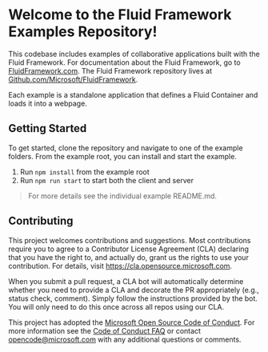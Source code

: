 # Welcome to the Fluid Framework Examples Repository!

This codebase includes examples of collaborative applications built with the Fluid Framework. For documentation about the Fluid Framework, go to [FluidFramework.com](https://fluidframework.com/). The Fluid Framework repository lives at [Github.com/Microsoft/FluidFramework](https://github.com/microsoft/fluidframework).

Each example is a standalone application that defines a Fluid Container and loads it into a webpage.

## Getting Started

To get started, clone the repository and navigate to one of the example folders. From the example root, you can install and start the example.

1. Run `npm install` from the example root
2. Run `npm run start` to start both the client and server

> For more details see the individual example README.md.

## Contributing

This project welcomes contributions and suggestions. Most contributions require you to agree to a
Contributor License Agreement (CLA) declaring that you have the right to, and actually do, grant us
the rights to use your contribution. For details, visit https://cla.opensource.microsoft.com.

When you submit a pull request, a CLA bot will automatically determine whether you need to provide
a CLA and decorate the PR appropriately (e.g., status check, comment). Simply follow the instructions
provided by the bot. You will only need to do this once across all repos using our CLA.

This project has adopted the [Microsoft Open Source Code of Conduct](https://opensource.microsoft.com/codeofconduct/).
For more information see the [Code of Conduct FAQ](https://opensource.microsoft.com/codeofconduct/faq/) or
contact [opencode@microsoft.com](mailto:opencode@microsoft.com) with any additional questions or comments.
